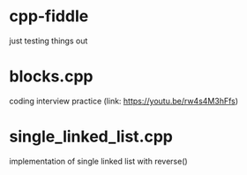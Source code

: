 # cpp-fiddle
just testing things out


# blocks.cpp
coding interview practice
(link: https://youtu.be/rw4s4M3hFfs)



# single_linked_list.cpp
implementation of single linked list with reverse()